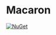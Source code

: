 # Macaron
[![NuGet](https://img.shields.io/nuget/v/Macaron.svg)](https://www.nuget.org/packages/Macaron)
